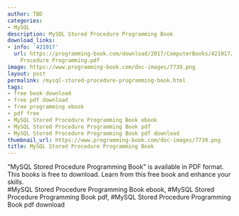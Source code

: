 ```yaml
---
author: TBD
categories:
- MySQL
description: MySQL Stored Procedure Programming Book
download_links:
- info: '421017'
  url: https://programming-book.com/download/2017/ComputerBooks/421017/MySQL Stored
    Procedure Programming.pdf
image: https://www.programming-book.com/doc-images/7739.png
layout: post
permalink: /mysql-stored-procedure-programming-book.html
tags:
- free book download
- free pdf download
- free programming ebook
- pdf free
- MySQL Stored Procedure Programming Book ebook
- MySQL Stored Procedure Programming Book pdf
- MySQL Stored Procedure Programming Book pdf download
thumbnail_url: https://www.programming-book.com/doc-images/7739.png
title: MySQL Stored Procedure Programming Book
---
```


 
<div class="item-desc text-justify">
  "MySQL Stored Procedure Programming Book" is available in PDF format. This books is free to download. Learn from this free book and enhance your skills.
  <br>
  #MySQL Stored Procedure Programming Book ebook, #MySQL Stored Procedure Programming Book pdf, #MySQL Stored Procedure Programming Book pdf download
</div>